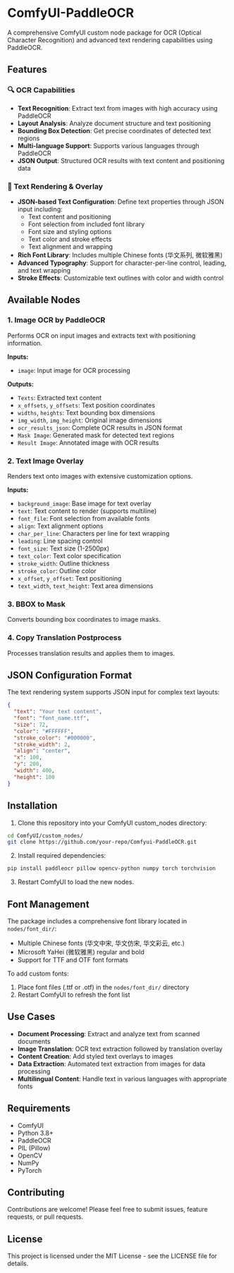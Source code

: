 # ComfyUI-PaddleOCR

A comprehensive ComfyUI custom node package for OCR (Optical Character Recognition) and advanced text rendering capabilities using PaddleOCR.

## Features

### 🔍 OCR Capabilities
- **Text Recognition**: Extract text from images with high accuracy using PaddleOCR
- **Layout Analysis**: Analyze document structure and text positioning
- **Bounding Box Detection**: Get precise coordinates of detected text regions
- **Multi-language Support**: Supports various languages through PaddleOCR
- **JSON Output**: Structured OCR results with text content and positioning data

### 🎨 Text Rendering & Overlay
- **JSON-based Text Configuration**: Define text properties through JSON input including:
  - Text content and positioning
  - Font selection from included font library
  - Font size and styling options
  - Text color and stroke effects
  - Text alignment and wrapping
- **Rich Font Library**: Includes multiple Chinese fonts (华文系列, 微软雅黑)
- **Advanced Typography**: Support for character-per-line control, leading, and text wrapping
- **Stroke Effects**: Customizable text outlines with color and width control

## Available Nodes

### 1. Image OCR by PaddleOCR
Performs OCR on input images and extracts text with positioning information.

**Inputs:**
- `image`: Input image for OCR processing

**Outputs:**
- `Texts`: Extracted text content
- `x_offsets`, `y_offsets`: Text position coordinates
- `widths`, `heights`: Text bounding box dimensions
- `img_width`, `img_height`: Original image dimensions
- `ocr_results_json`: Complete OCR results in JSON format
- `Mask Image`: Generated mask for detected text regions
- `Result Image`: Annotated image with OCR results

### 2. Text Image Overlay
Renders text onto images with extensive customization options.

**Inputs:**
- `background_image`: Base image for text overlay
- `text`: Text content to render (supports multiline)
- `font_file`: Font selection from available fonts
- `align`: Text alignment options
- `char_per_line`: Characters per line for text wrapping
- `leading`: Line spacing control
- `font_size`: Text size (1-2500px)
- `text_color`: Text color specification
- `stroke_width`: Outline thickness
- `stroke_color`: Outline color
- `x_offset`, `y_offset`: Text positioning
- `text_width`, `text_height`: Text area dimensions

### 3. BBOX to Mask
Converts bounding box coordinates to image masks.

### 4. Copy Translation Postprocess
Processes translation results and applies them to images.

## JSON Configuration Format

The text rendering system supports JSON input for complex text layouts:

```json
{
  "text": "Your text content",
  "font": "font_name.ttf",
  "size": 72,
  "color": "#FFFFFF",
  "stroke_color": "#000000",
  "stroke_width": 2,
  "align": "center",
  "x": 100,
  "y": 200,
  "width": 400,
  "height": 100
}
```

## Installation

1. Clone this repository into your ComfyUI custom_nodes directory:
```bash
cd ComfyUI/custom_nodes/
git clone https://github.com/your-repo/Comfyui-PaddleOCR.git
```

2. Install required dependencies:
```bash
pip install paddleocr pillow opencv-python numpy torch torchvision
```

3. Restart ComfyUI to load the new nodes.

## Font Management

The package includes a comprehensive font library located in `nodes/font_dir/`:
- Multiple Chinese fonts (华文中宋, 华文仿宋, 华文彩云, etc.)
- Microsoft YaHei (微软雅黑) regular and bold
- Support for TTF and OTF font formats

To add custom fonts:
1. Place font files (.ttf or .otf) in the `nodes/font_dir/` directory
2. Restart ComfyUI to refresh the font list

## Use Cases

- **Document Processing**: Extract and analyze text from scanned documents
- **Image Translation**: OCR text extraction followed by translation overlay
- **Content Creation**: Add styled text overlays to images
- **Data Extraction**: Automated text extraction from images for data processing
- **Multilingual Content**: Handle text in various languages with appropriate fonts

## Requirements

- ComfyUI
- Python 3.8+
- PaddleOCR
- PIL (Pillow)
- OpenCV
- NumPy
- PyTorch

## Contributing

Contributions are welcome! Please feel free to submit issues, feature requests, or pull requests.

## License

This project is licensed under the MIT License - see the LICENSE file for details.
